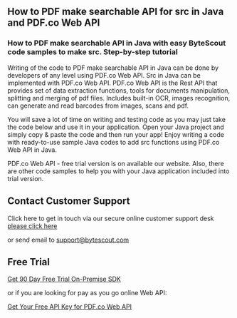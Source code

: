 ## How to PDF make searchable API for src in Java and PDF.co Web API

### How to PDF make searchable API in Java with easy ByteScout code samples to make src. Step-by-step tutorial

Writing of the code to PDF make searchable API in Java can be done by developers of any level using PDF.co Web API. Src in Java can be implemented with PDF.co Web API. PDF.co Web API is the Rest API that provides set of data extraction functions, tools for documents manipulation, splitting and merging of pdf files. Includes built-in OCR, images recognition, can generate and read barcodes from images, scans and pdf.

You will save a lot of time on writing and testing code as you may just take the code below and use it in your application. Open your Java project and simply copy & paste the code and then run your app! Enjoy writing a code with ready-to-use sample Java codes to add src functions using PDF.co Web API in Java.

PDF.co Web API - free trial version is on available our website. Also, there are other code samples to help you with your Java application included into trial version.

## Contact Customer Support

Click here to get in touch via our secure online customer support desk [please click here](https://bytescout.zendesk.com/hc/en-us/requests/new?subject=PDF.co%20Web%20API%20Question)

or send email to [support@bytescout.com](mailto:support@bytescout.com?subject=PDF.co%20Web%20API%20Question) 

## Free Trial

[Get 90 Day Free Trial On-Premise SDK](https://bytescout.com/download/web-installer?utm_source=github-readme)

or if you are looking for pay as you go online Web API:

[Get Your Free API Key for PDF.co Web API](https://pdf.co/documentation/api?utm_source=github-readme)